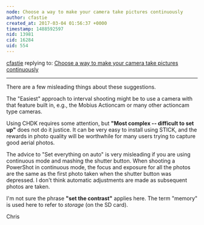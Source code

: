 ```yaml
---
node: Choose a way to make your camera take pictures continuously
author: cfastie
created_at: 2017-03-04 01:56:37 +0000
timestamp: 1488592597
nid: 13981
cid: 16284
uid: 554
---
```




[cfastie](../profile/cfastie) replying to: [Choose a way to make your camera take pictures continuously](../notes/liz/03-01-2017/set-your-camera-to-take-pictures-continuously)

----
There are a few misleading things about these suggestions. 

The "Easiest" approach to interval shooting might be to use a camera with that feature built in, e.g., the Mobius Actioncam or many other actioncam type cameras.

Using CHDK requires some attention, but **"Most complex -- difficult to set up"** does not do it justice. It can be very easy to install using STICK, and the rewards in photo quality will be worthwhile for many users trying to capture good aerial photos.

The advice to "Set everything on auto" is very misleading if you are using continuous mode and mashing the shutter button. When shooting a PowerShot in continuous mode, the focus and exposure for all the photos are the same as the first photo taken when the shutter button was depressed. I don't think automatic adjustments are made as subsequent photos are taken.

I'm not sure the phrase **"set the contrast"** applies here. The term "memory" is used here to refer to *storage* (on the SD card).

Chris
